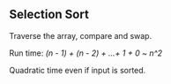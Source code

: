 ## Selection Sort ##

Traverse the array, compare and swap. 

Run time: *(n - 1) + (n - 2) + ...+ 1 + 0 ~ n^2* 

Quadratic time even if input is sorted.
